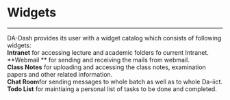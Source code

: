 # Widgets


---



DA-Dash provides its user with a widget catalog which consists of following widgets:<br/>
**Intranet** for accessing lecture and academic folders fo current Intranet.<br/>
**Webmail ** for sending and receiving the mails from webmail.<br/>
**Class Notes** for uploading and accessing the class notes, examination papers and other related information.<br/>
**Chat Room**for sending messages to whole batch as well as to whole Da-iict.<br/> 
**Todo List** for maintiaing a personal list of tasks to be done and completed.<br/>